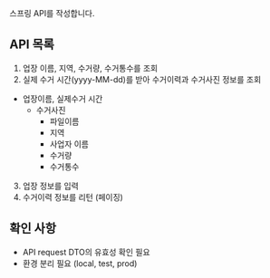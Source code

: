 스프링 API를 작성합니다.

## API 목록
1. 업장 이름, 지역, 수거량, 수거통수를 조회
2. 실제 수거 시간(yyyy-MM-dd)를 받아 수거이력과 수거사진 정보를 조회
- 업장이름, 실제수거 시간
  - 수거사진
    - 파일이름
    - 지역
    - 사업자 이름
    - 수거량
    - 수거통수
3. 업장 정보를 입력
4. 수거이력 정보를 리턴 (페이징)

## 확인 사항
- API request DTO의 유효성 확인 필요
- 환경 분리 필요 (local, test, prod)
